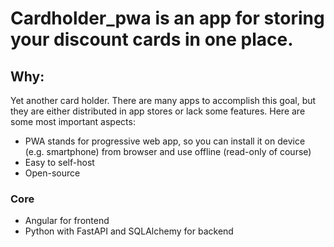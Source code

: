 # Cardholder_pwa is an app for storing your discount cards in one place.
## Why:
Yet another card holder. There are many apps to accomplish this goal, but they are either distributed in app stores or lack some features. Here are some most important aspects:
- PWA stands for progressive web app, so you can install it on device (e.g. smartphone) from browser and use offline (read-only of course)
- Easy to self-host
- Open-source

### Core
- Angular for frontend
- Python with FastAPI and SQLAlchemy for backend